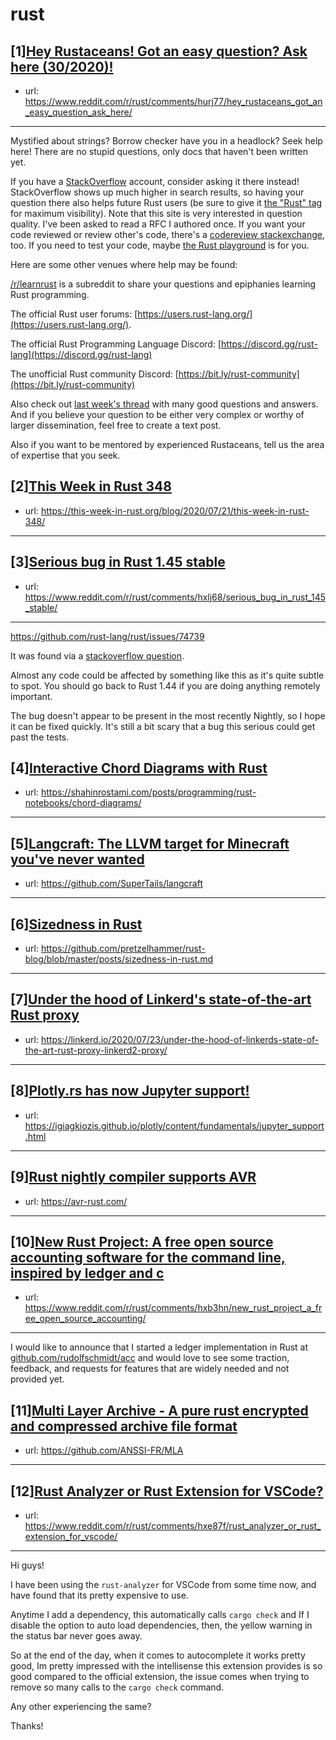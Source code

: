 # rust
## [1][Hey Rustaceans! Got an easy question? Ask here (30/2020)!](https://www.reddit.com/r/rust/comments/hurj77/hey_rustaceans_got_an_easy_question_ask_here/)
- url: https://www.reddit.com/r/rust/comments/hurj77/hey_rustaceans_got_an_easy_question_ask_here/
---
Mystified about strings? Borrow checker have you in a headlock? Seek help here! There are no stupid questions, only docs that haven't been written yet.

If you have a [StackOverflow](http://stackoverflow.com/) account, consider asking it there instead! StackOverflow shows up much higher in search results, so having your question there also helps future Rust users (be sure to give it [the "Rust" tag](http://stackoverflow.com/questions/tagged/rust) for maximum visibility). Note that this site is very interested in question quality. I've been asked to read a RFC I authored once. If you want your code reviewed or review other's code, there's a [codereview stackexchange](https://codereview.stackexchange.com/questions/tagged/rust), too. If you need to test your code, maybe [the Rust playground](https://play.rust-lang.org) is for you.

Here are some other venues where help may be found:

[/r/learnrust](https://www.reddit.com/r/learnrust) is a subreddit to share your questions and epiphanies learning Rust programming.

The official Rust user forums: [https://users.rust-lang.org/](https://users.rust-lang.org/).

The official Rust Programming Language Discord: [https://discord.gg/rust-lang](https://discord.gg/rust-lang)

The unofficial Rust community Discord: [https://bit.ly/rust-community](https://bit.ly/rust-community)

Also check out [last week's thread](https://reddit.com/r/rust/comments/hq8id7/hey_rustaceans_got_an_easy_question_ask_here/) with many good questions and answers. And if you believe your question to be either very complex or worthy of larger dissemination, feel free to create a text post.

Also if you want to be mentored by experienced Rustaceans, tell us the area of expertise that you seek.
## [2][This Week in Rust 348](https://www.reddit.com/r/rust/comments/hvjf4i/this_week_in_rust_348/)
- url: https://this-week-in-rust.org/blog/2020/07/21/this-week-in-rust-348/
---

## [3][Serious bug in Rust 1.45 stable](https://www.reddit.com/r/rust/comments/hxlj68/serious_bug_in_rust_145_stable/)
- url: https://www.reddit.com/r/rust/comments/hxlj68/serious_bug_in_rust_145_stable/
---

https://github.com/rust-lang/rust/issues/74739

It was found via a [stackoverflow question](https://stackoverflow.com/q/63087217/493729).

Almost any code could be affected by something like this as it's quite subtle to spot. You should go back to Rust 1.44 if you are doing anything remotely important.

The bug doesn't appear to be present in the most recently Nightly, so I hope it can be fixed quickly. It's still a bit scary that a bug this serious could get past the tests.
## [4][Interactive Chord Diagrams with Rust](https://www.reddit.com/r/rust/comments/hxj9go/interactive_chord_diagrams_with_rust/)
- url: https://shahinrostami.com/posts/programming/rust-notebooks/chord-diagrams/
---

## [5][Langcraft: The LLVM target for Minecraft you've never wanted](https://www.reddit.com/r/rust/comments/hx3we0/langcraft_the_llvm_target_for_minecraft_youve/)
- url: https://github.com/SuperTails/langcraft
---

## [6][Sizedness in Rust](https://www.reddit.com/r/rust/comments/hxips7/sizedness_in_rust/)
- url: https://github.com/pretzelhammer/rust-blog/blob/master/posts/sizedness-in-rust.md
---

## [7][Under the hood of Linkerd's state-of-the-art Rust proxy](https://www.reddit.com/r/rust/comments/hx5dco/under_the_hood_of_linkerds_stateoftheart_rust/)
- url: https://linkerd.io/2020/07/23/under-the-hood-of-linkerds-state-of-the-art-rust-proxy-linkerd2-proxy/
---

## [8][Plotly.rs has now Jupyter support!](https://www.reddit.com/r/rust/comments/hxmni7/plotlyrs_has_now_jupyter_support/)
- url: https://igiagkiozis.github.io/plotly/content/fundamentals/jupyter_support.html
---

## [9][Rust nightly compiler supports AVR](https://www.reddit.com/r/rust/comments/hwyii4/rust_nightly_compiler_supports_avr/)
- url: https://avr-rust.com/
---

## [10][New Rust Project: A free open source accounting software for the command line, inspired by ledger and c](https://www.reddit.com/r/rust/comments/hxb3hn/new_rust_project_a_free_open_source_accounting/)
- url: https://www.reddit.com/r/rust/comments/hxb3hn/new_rust_project_a_free_open_source_accounting/
---
I would like to announce that I started a ledger implementation in Rust at [github.com/rudolfschmidt/acc](https://github.com/rudolfschmidt/acc) and would love to see some traction, feedback, and requests for features that are widely needed and not provided yet.
## [11][Multi Layer Archive - A pure rust encrypted and compressed archive file format](https://www.reddit.com/r/rust/comments/hx58tl/multi_layer_archive_a_pure_rust_encrypted_and/)
- url: https://github.com/ANSSI-FR/MLA
---

## [12][Rust Analyzer or Rust Extension for VSCode?](https://www.reddit.com/r/rust/comments/hxe87f/rust_analyzer_or_rust_extension_for_vscode/)
- url: https://www.reddit.com/r/rust/comments/hxe87f/rust_analyzer_or_rust_extension_for_vscode/
---
Hi guys!

I have been using the `rust-analyzer` for VSCode from some time now, and have found that its pretty expensive to use.

Anytime I add a dependency, this automatically calls `cargo check` and If I disable the option to auto load dependencies, then, the yellow warning in the status bar never goes away.

So at the end of the day, when it comes to autocomplete it works pretty good, Im pretty impressed with the intellisense this extension provides is so good compared to the official extension, the issue comes when trying to remove so many calls to the `cargo check` command.

Any other experiencing the same?

Thanks!
